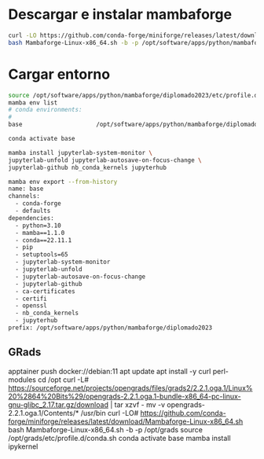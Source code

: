 # Descargar e instalar mambaforge
~~~bash
curl -LO https://github.com/conda-forge/miniforge/releases/latest/download/Mambaforge-Linux-x86_64.sh   
bash Mambaforge-Linux-x86_64.sh -b -p /opt/software/apps/python/mambaforge/diplomado2023 
~~~

# Cargar entorno 

~~~bash
source /opt/software/apps/python/mambaforge/diplomado2023/etc/profile.d/conda.sh
mamba env list
# conda environments:
#
base                     /opt/software/apps/python/mambaforge/diplomado2023

conda activate base

mamba install jupyterlab-system-monitor \
jupyterlab-unfold jupyterlab-autosave-on-focus-change \
jupyterlab-github nb_conda_kernels jupyterhub 
~~~

~~~bash
mamba env export --from-history
name: base
channels:
  - conda-forge
  - defaults
dependencies:
  - python=3.10
  - mamba==1.1.0
  - conda==22.11.1
  - pip
  - setuptools=65
  - jupyterlab-system-monitor
  - jupyterlab-unfold
  - jupyterlab-autosave-on-focus-change
  - jupyterlab-github
  - ca-certificates
  - certifi
  - openssl
  - nb_conda_kernels
  - jupyterhub
prefix: /opt/software/apps/python/mambaforge/diplomado2023

~~~

## GRads

apptainer push docker://debian:11
apt update
apt install -y curl perl-modules
cd /opt
curl -L# https://sourceforge.net/projects/opengrads/files/grads2/2.2.1.oga.1/Linux%20%2864%20Bits%29/opengrads-2.2.1.oga.1-bundle-x86_64-pc-linux-gnu-glibc_2.17.tar.gz/download | tar xzvf - 
mv -v opengrads-2.2.1.oga.1/Contents/* /usr/bin 
curl -LO# https://github.com/conda-forge/miniforge/releases/latest/download/Mambaforge-Linux-x86_64.sh 
bash Mambaforge-Linux-x86_64.sh -b -p /opt/grads
source /opt/grads/etc/profile.d/conda.sh
conda activate base
mamba install ipykernel



